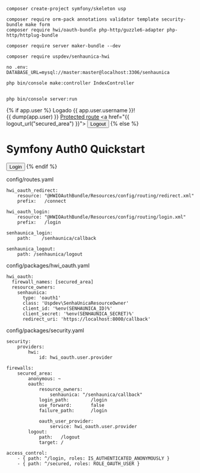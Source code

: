     composer create-project symfony/skeleton usp

    composer require orm-pack annotations validator template security-bundle make form
    composer require hwi/oauth-bundle php-http/guzzle6-adapter php-http/httplug-bundle

    composer require server maker-bundle --dev 
    
    composer require uspdev/senhaunica-hwi
  
    no .env: 
    DATABASE_URL=mysql://master:master@localhost:3306/senhaunica

    php bin/console make:controller IndexController


    php bin/console server:run


{% if app.user %}
    Logado {{ app.user.username }}!<br/>
    {{ dump(app.user) }}
    <a href="{{ url('secured') }}">Protected route</a>
    <a href="{{ logout_url("secured_area") }}">
        <button>Logout</button>
    </a>
{% else %}
    <h1>Symfony Auth0 Quickstart</h1>
    <a href="/connect/auth0"><button>Login</button></a>
{% endif %}

    
config/routes.yaml

    hwi_oauth_redirect:
        resource: "@HWIOAuthBundle/Resources/config/routing/redirect.xml"
        prefix:   /connect

    hwi_oauth_login:
        resource: "@HWIOAuthBundle/Resources/config/routing/login.xml"
        prefix:   /login

    senhaunica_login:
        path:    /senhaunica/callback

    senhaunica_logout:
        path: /senhaunica/logout
        
config/packages/hwi_oauth.yaml
        
    hwi_oauth:
      firewall_names: [secured_area]
      resource_owners:
        senhaunica:
          type: 'oauth1'
          class: 'Uspdev\SenhaUnicaResourceOwner'
          client_id: '%env(SENHAUNICA_ID)%'
          client_secret: '%env(SENHAUNICA_SECRET)%'
          redirect_uri: 'https://localhost:8000/callback'

               
config/packages/security.yaml

    security:
        providers:
            hwi:
                id: hwi_oauth.user.provider

    firewalls:
        secured_area:
            anonymous: ~
            oauth:
                resource_owners:
                    senhaunica: "/senhaunica/callback"
                login_path:        /login
                use_forward:       false
                failure_path:      /login

                oauth_user_provider:
                    service: hwi_oauth.user.provider
            logout:
                path:   /logout
                target: /

    access_control:
        - { path: ^/login, roles: IS_AUTHENTICATED_ANONYMOUSLY }
        - { path: ^/secured, roles: ROLE_OAUTH_USER }
